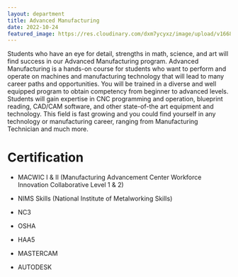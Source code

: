 ```yaml
---
layout: department
title: Advanced Manufacturing
date: 2022-10-24
featured_image: https://res.cloudinary.com/dxm7ycyxz/image/upload/v1668016879/2022/04/minku-kang-aCniNTiIFd8-unsplash-1_eikfoe.jpg
---
```


Students who have an eye for detail, strengths in math, science, and art will find success in our Advanced Manufacturing program. Advanced Manufacturing is a hands-on course for students who want to perform and operate on machines and manufacturing technology that will lead to many career paths and opportunities. You will be trained in a diverse and well equipped program to obtain competency from beginner to advanced levels. Students will gain expertise in CNC programming and operation, blueprint reading, CAD/CAM software, and other state-of-the art equipment and technology. This field is fast growing and you could find yourself in any technology or manufacturing career, ranging from Manufacturing Technician and much more.

# Certification
- MACWIC I & II (Manufacturing Advancement Center Workforce Innovation Collaborative Level 1 & 2)

+ NIMS Skills (National Institute of Metalworking Skills)

+ NC3

+ OSHA

+ HAA5

+ MASTERCAM

+ AUTODESK



